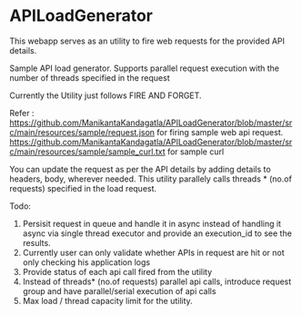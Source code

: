 # APILoadGenerator

This webapp serves as an utility to fire web requests for the provided API details. 

Sample API load generator. Supports parallel request execution with the number of threads specified in the request

Currently the Utility just follows FIRE AND FORGET.

Refer :
https://github.com/ManikantaKandagatla/APILoadGenerator/blob/master/src/main/resources/sample/request.json for firing sample web api request. 
https://github.com/ManikantaKandagatla/APILoadGenerator/blob/master/src/main/resources/sample/sample_curl.txt for sample curl

You can update the request as per the API details by adding details to headers, body, wherever needed.
This utility parallely calls threads * (no.of requests) specified in the load request. 

Todo: 
1. Persisit request in queue and handle it in async instead of handling it async via single thread executor and provide an execution_id to see the results. 
2. Currently user can only validate whether APIs in request are hit or not only checking his application logs
3. Provide status of each api call fired from the utility
4. Instead of threads* (no.of requests) parallel api calls, introduce request group and have parallel/serial execution of api calls
5. Max load / thread capacity limit for the utility.
